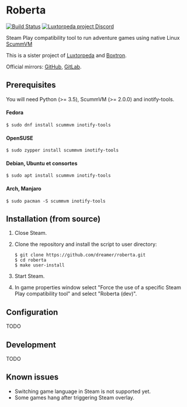 # Roberta

[![Build Status](https://travis-ci.com/dreamer/roberta.svg?branch=master)](https://travis-ci.com/dreamer/roberta)
[![Luxtorpeda project Discord](https://img.shields.io/discord/514567252864008206.svg?label=discord)](https://discord.gg/8mFhUPX)

Steam Play compatibility tool to run adventure games using native Linux
[ScummVM](https://www.scummvm.org/)

This is a sister project of
[Luxtorpeda](https://github.com/dreamer/luxtorpeda) and
[Boxtron](https://github.com/dreamer/boxtron).

Official mirrors:
[GitHub](https://github.com/dreamer/roberta),
[GitLab](https://gitlab.com/luxtorpeda/roberta).


## Prerequisites

You will need Python (>= 3.5), ScummVM (>= 2.0.0) and inotify-tools.

#### Fedora

    $ sudo dnf install scummvm inotify-tools

#### OpenSUSE

    $ sudo zypper install scummvm inotify-tools

#### Debian, Ubuntu et consortes

    $ sudo apt install scummvm inotify-tools

#### Arch, Manjaro

    $ sudo pacman -S scummvm inotify-tools


## Installation (from source)

1. Close Steam.
2. Clone the repository and install the script to user directory:

       $ git clone https://github.com/dreamer/roberta.git
       $ cd roberta
       $ make user-install

3. Start Steam.
4. In game properties window select "Force the use of a specific Steam Play
   compatibility tool" and select "Roberta (dev)".


## Configuration

TODO


## Development

TODO


## Known issues

- Switching game language in Steam is not supported yet.
- Some games hang after triggering Steam overlay.
